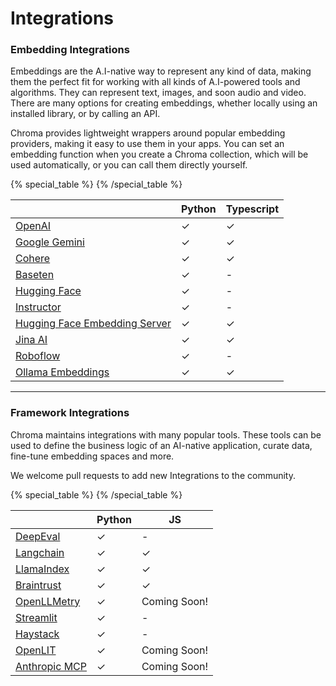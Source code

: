 # Integrations

### Embedding Integrations

Embeddings are the A.I-native way to represent any kind of data, making them the perfect fit for working with all kinds of A.I-powered tools and algorithms. They can represent text, images, and soon audio and video. There are many options for creating embeddings, whether locally using an installed library, or by calling an API.

Chroma provides lightweight wrappers around popular embedding providers, making it easy to use them in your apps. You can set an embedding function when you create a Chroma collection, which will be used automatically, or you can call them directly yourself.

{% special_table %}
{% /special_table %}

|                                                                         | Python | Typescript |
| ----------------------------------------------------------------------- | ------ | ---------- |
| [OpenAI](./embedding-models/openai)                                     | ✓      | ✓          |
| [Google Gemini](./embedding-models/google-gemini)                       | ✓      | ✓          |
| [Cohere](./embedding-models/cohere)                                     | ✓      | ✓          |
| [Baseten](./embedding-models/baseten)                                   | ✓      | -          |
| [Hugging Face](./embedding-models/hugging-face)                         | ✓      | -          |
| [Instructor](./embedding-models/instructor)                             | ✓      | -          |
| [Hugging Face Embedding Server](./embedding-models/hugging-face-server) | ✓      | ✓          |
| [Jina AI](./embedding-models/jina-ai)                                   | ✓      | ✓          |
| [Roboflow](./embedding-models/roboflow)                                 | ✓      | -          |
| [Ollama Embeddings](./embedding-models/ollama)                          | ✓      | ✓          |

---

### Framework Integrations

Chroma maintains integrations with many popular tools. These tools can be used to define the business logic of an AI-native application, curate data, fine-tune embedding spaces and more.

We welcome pull requests to add new Integrations to the community.

{% special_table %}
{% /special_table %}

|                                         | Python | JS           |
| --------------------------------------- | ------ | ------------ |
| [DeepEval](./frameworks/deepeval)       | ✓      | -            |
| [Langchain](./frameworks/langchain)     | ✓      | ✓            |
| [LlamaIndex](./frameworks/llamaindex)   | ✓      | ✓            |
| [Braintrust](./frameworks/braintrust)   | ✓      | ✓            |
| [OpenLLMetry](./frameworks/openllmetry) | ✓      | Coming Soon! |
| [Streamlit](./frameworks/streamlit)     | ✓      | -            |
| [Haystack](./frameworks/haystack)       | ✓      | -            |
| [OpenLIT](./frameworks/openlit)         | ✓      | Coming Soon! |
| [Anthropic MCP](./frameworks/anthropic-mcp) | ✓ | Coming Soon! |
